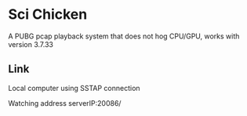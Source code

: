 # Sci Chicken

A PUBG pcap playback system that does not hog CPU/GPU, works with version 3.7.33

## Link

Local computer using SSTAP connection

Watching address  serverIP:20086/
